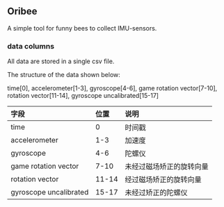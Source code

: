 ## Oribee

A simple tool for funny bees to collect IMU-sensors.

### data columns
All data are stored in a single csv file.

The structure of the data shown below:

time[0], accelerometer[1-3], gyroscope[4-6], game rotation vector[7-10], rotation vector[11-14], gyroscope uncalibrated[15-17]

|字段|位置|说明|
|:-----|:-----|:-----|
|time|0|时间戳|
|accelerometer|1-3|加速度|
|gyroscope|4-6|陀螺仪|
|game rotation vector|7-10|未经过磁场矫正的旋转向量|
|rotation vector|11-14|经过磁场矫正的旋转向量|
|gyroscope uncalibrated|15-17|未经过矫正的陀螺仪|


